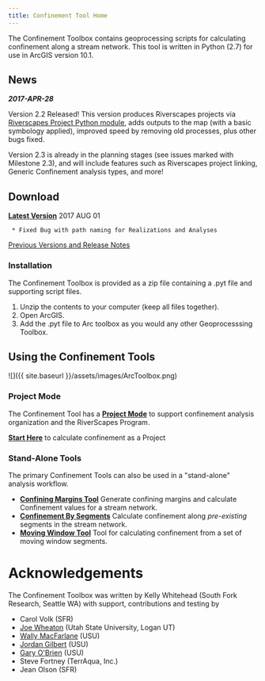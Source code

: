 ```yaml
---
title: Confinement Tool Home
---
```


The Confinement Toolbox contains geoprocessing scripts for calculating confinement along a stream network. This tool is written in Python (2.7) for use in ArcGIS version 10.1.

## News

***2017-APR-28*** 

Version 2.2 Released! This version produces Riverscapes projects via [Riverscapes Project Python module](https://github.com/SouthForkResearch/PythonRiverscapesProject), adds outputs to the map (with a basic symbology applied), improved speed by removing old processes, plus other bugs fixed.  

Version 2.3 is already in the planning stages (see issues marked with Milestone 2.3), and will include features such as Riverscapes project linking, Generic Confinement analysis types,  and more!

## Download

**[Latest Version](https://github.com/Riverscapes/ConfinementTool/releases/latest)** 2017 AUG 01

``` * Fixed Bug with path naming for Realizations and Analyses```

[Previous Versions and Release Notes](Releases)

### Installation

The Confinement Toolbox is provided as a zip file containing a .pyt file and supporting script files. 

1. Unzip the contents to your computer (keep all files together).
2. Open ArcGIS.
3. Add the .pyt file to Arc toolbox as you would any other Geoprocesssing Toolbox.

## Using the Confinement Tools

![]({{ site.baseurl }}/assets/images/ArcToolbox.png)

### Project Mode
The Confinement Tool has a **[Project Mode](About-Confinement-Projects)** to support confinement analysis organization and the RiverScapes Program.

**[Start Here](Create-a-Project)** to calculate confinement as a Project

### Stand-Alone Tools
The primary Confinement Tools can also be used in a "stand-alone" analysis workflow. 

- **[Confining Margins Tool](Generate-Confining-Margins)** Generate confining margins and calculate Confinement values for a stream network.
- **[Confinement By Segments](Calculating-Confinement)** Calculate confinement along *pre-existing* segments in the stream network.
- **[Moving Window Tool](MovingWindowTool)** Tool for calculating confinement from a set of moving window segments.

# Acknowledgements
The Confinement Toolbox was written by Kelly Whitehead (South Fork Research, Seattle WA) with support, contributions and testing by

- Carol Volk (SFR)
- [Joe Wheaton](http://joewheaton.org) (Utah State University, Logan UT)
- [Wally MacFarlane](http://etal.joewheaton.org/people/researchers-technicians/Wally) (USU)
- [Jordan Gilbert](http://etal.joewheaton.org/people/researchers-technicians/jordan-gilbert) (USU)
- [Gary O'Brien](http://etal.joewheaton.org/people/researchers-technicians/gary-o-brien) (USU)
- Steve Fortney (TerrAqua, Inc.)
- Jean Olson (SFR)

